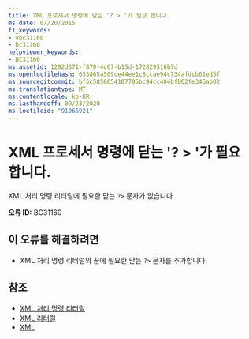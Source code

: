 ```yaml
---
title: XML 프로세서 명령에 닫는 '? > '가 필요 합니다.
ms.date: 07/20/2015
f1_keywords:
- vbc31160
- bc31160
helpviewer_keywords:
- BC31160
ms.assetid: 1292d371-f870-4c67-b15d-172829516b7d
ms.openlocfilehash: 653865a509ce44ee1c8ccae94c734afdcb61ed5f
ms.sourcegitcommit: bf5c5850654187705bc94cc40ebfb62fe346ab02
ms.translationtype: MT
ms.contentlocale: ko-KR
ms.lasthandoff: 09/23/2020
ms.locfileid: "91066921"
---
```

# <a name="expected-closing--for-xml-processor-instruction"></a>XML 프로세서 명령에 닫는 '? > '가 필요 합니다.

XML 처리 명령 리터럴에 필요한 닫는 `?>` 문자가 없습니다.  
  
 **오류 ID:** BC31160  
  
## <a name="to-correct-this-error"></a>이 오류를 해결하려면  
  
- XML 처리 명령 리터럴의 끝에 필요한 닫는 `?>` 문자를 추가합니다.  
  
## <a name="see-also"></a>참조

- [XML 처리 명령 리터럴](../language-reference/xml-literals/xml-processing-instruction-literal.md)
- [XML 리터럴](../language-reference/xml-literals/index.md)
- [XML](../programming-guide/language-features/xml/index.md)
